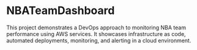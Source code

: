 # NBATeamDashboard
This project demonstrates a DevOps approach to monitoring NBA team performance using AWS services. It showcases infrastructure as code, automated deployments, monitoring, and alerting in a cloud environment.
